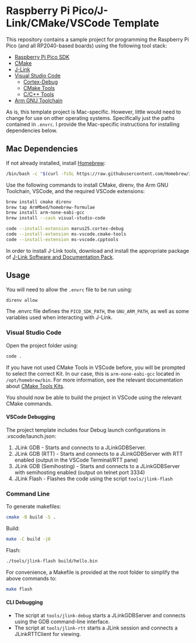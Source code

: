 # Raspberry Pi Pico/J-Link/CMake/VSCode Template

This repository contains a sample project for programming the Raspberry Pi Pico (and all RP2040-based boards) using the following tool stack:
* [Raspberry Pi Pico SDK](https://github.com/raspberrypi/pico-sdk)
* [CMake](https://cmake.org)
* [J-Link](https://www.segger.com/products/debug-probes/j-link/)
* [Visual Studio Code](https://code.visualstudio.com)
    * [Cortex-Debug](https://marketplace.visualstudio.com/items?itemName=marus25.cortex-debug)
    * [CMake Tools](https://marketplace.visualstudio.com/items?itemName=ms-vscode.cmake-tools)
    * [C/C++ Tools](https://marketplace.visualstudio.com/items?itemName=ms-vscode.cpptools)
* [Arm GNU Toolchain](https://developer.arm.com/tools-and-software/open-source-software/developer-tools/gnu-toolchain)

As is, this template project is Mac-specific. However, little would need to change for use on other operating systems. Specifically just the paths contained in `.envrc`. I provide the Mac-specific instructions for installing dependencies below.

## Mac Dependencies

If not already installed, install [Homebrew](https://brew.sh):
```bash
/bin/bash -c "$(curl -fsSL https://raw.githubusercontent.com/Homebrew/install/HEAD/install.sh)"
```

Use the following commands to install CMake, direnv, the Arm GNU Toolchain, VSCode, and the required VSCode extensions:
```bash
brew install cmake direnv
brew tap ArmMbed/homebrew-formulae
brew install arm-none-eabi-gcc
brew install --cask visual-studio-code

code --install-extension marus25.cortex-debug
code --install-extension ms-vscode.cmake-tools
code --install-extension ms-vscode.cpptools
```

In order to install J-Link tools, download and install the appropriate package of [J-Link Software and Documentation Pack](https://www.segger.com/downloads/jlink/#J-LinkSoftwareAndDocumentationPack).

## Usage

You will need to allow the `.envrc` file to be run using:
```bash
direnv allow
```
The .envrc file defines the `PICO_SDK_PATH`, the `GNU_ARM_PATH`, as well as some variables used when interacting with J-Link.

### Visual Studio Code

Open the project folder using:
```bash
code .
```

If you have not used CMake Tools in VSCode before, you will be prompted to select the correct Kit. In our case, this is `arm-none-eabi-gcc` located in `/opt/homebrew/bin`. For more information, see the relevant documentation about [CMake Tools Kits](https://vector-of-bool.github.io/docs/vscode-cmake-tools/kits.html).

You should now be able to build the project in VSCode using the relevant CMake commands.

#### VSCode Debugging
The project template includes four Debug launch configurations in .vscode/launch.json:
1. JLink GDB - Starts and connects to a JLinkGDBServer.
2. JLink GDB (RTT) - Starts and connects to a JLinkGDBServer with RTT enabled (output in the VSCode Terminal/RTT pane)
3. JLink GDB (Semihosting) - Starts and connects to a JLinkGDBServer with semihosting enabled (output on telnet port 3334)
4. JLink Flash - Flashes the code using the script `tools/jlink-flash`

### Command Line

To generate makefiles:
```bash
cmake -B build -S .
```

Build:
```bash
make -C build -j8
```

Flash:
```bash
./tools/jlink-flash build/hello.bin
```

For convenience, a Makefile is provided at the root folder to simplify the above commands to:
```bash
make flash
```

#### CLI Debugging

* The script at `tools/jlink-debug` starts a JLinkGDBServer and connects using the GDB command-line interface.
* The script at `tools/jlink-rtt` starts a JLink session and connects a JLinkRTTClient for viewing.

